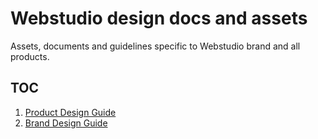 # Webstudio design docs and assets

Assets, documents and guidelines specific to Webstudio brand and all products.

## TOC

1. [Product Design Guide](./ui-design.md)
2. [Brand Design Guide](./brand/brand-readme.md)
